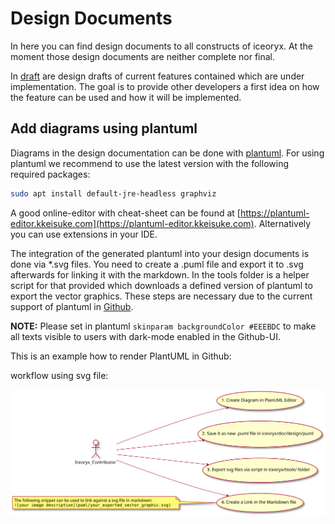 # Design Documents

In here you can find design documents to all constructs of iceoryx. At the 
moment those design documents are neither complete nor final.

In [draft](./draft/) are design drafts of current features contained which are under 
implementation. The goal is to provide other developers a first idea on how 
the feature can be used and how it will be implemented.

## Add diagrams using plantuml

Diagrams in the design documentation can be done with [plantuml](https://plantuml.com/).
For using plantuml we recommend to use the latest version with the following required packages:

```bash
sudo apt install default-jre-headless graphviz
```

A good online-editor with cheat-sheet can be found at [https://plantuml-editor.kkeisuke.com](https://plantuml-editor.kkeisuke.com).
Alternatively you can use extensions in your IDE.

The integration of the generated plantuml into your design documents is done via *.svg files.
You need to create a .puml file and export it to .svg afterwards for linking it with the markdown. In the tools folder is a helper script for that provided which downloads a defined version of plantuml to export the vector graphics.
These steps are necessary due to the current support of plantuml in [Github](https://github.community/t/support-uml-diagrams-in-markdown-with-plantuml-syntax/626).

**NOTE:** Please set in plantuml `skinparam backgroundColor #EEEBDC` to make all texts visible to users with dark-mode enabled in the Github-UI.

This is an example how to render PlantUML in Github:

workflow using svg file:

![plantuml github workflow](puml/puml_github_workflow.svg)
